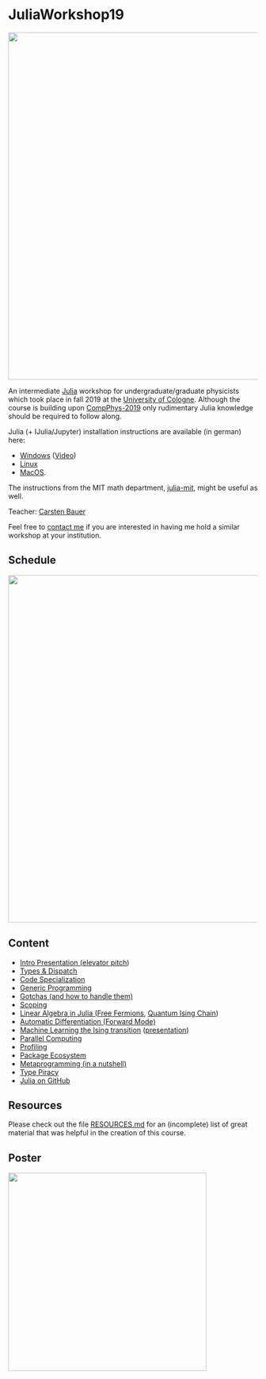 # JuliaWorkshop19

<p align="center">
  <a href="https://github.com/crstnbr/JuliaWorkshop19/raw/master/presentation/julia.pdf"><img width="700" src="https://github.com/crstnbr/JuliaWorkshop19/raw/master/presentation/front-slide.png"></a>
  </p>

An intermediate [Julia](https://julialang.org/) workshop for undergraduate/graduate physicists which took place in fall 2019 at the [University of Cologne](https://www.portal.uni-koeln.de/index.php?id=9441&L=1). Although the course is building upon [CompPhys-2019](https://github.com/trebst/compphys-2019) only rudimentary Julia knowledge should be required to follow along.

Julia (+ IJulia/Jupyter) installation instructions are available (in german) here:

* [Windows](http://www.thp.uni-koeln.de/trebst/Lectures/CompPhys-2019/julia_windows.pdf) ([Video](http://www.thp.uni-koeln.de/trebst/Lectures/CompPhys-2019/julia_windows.mp4))
* [Linux](http://www.thp.uni-koeln.de/trebst/Lectures/CompPhys-2019/julia_linux.pdf)
* [MacOS](http://www.thp.uni-koeln.de/trebst/Lectures/CompPhys-2019/julia_macos.pdf).

The instructions from the MIT math department, [julia-mit](https://github.com/mitmath/julia-mit), might be useful as well.

Teacher: [Carsten Bauer](https://github.com/crstnbr)

Feel free to <a href="http://carstenbauer.eu/#contact">contact me</a> if you are interested in having me hold a similar workshop at your institution.

## Schedule

<img src="https://github.com/crstnbr/JuliaWorkshop19/raw/master/orga/schedule.png" width=700px>

## Content

* [Intro Presentation (elevator pitch](presentation/julia.pdf))
* [Types & Dispatch](1_One/1_types_and_dispatch.ipynb)
* [Code Specialization](1_One/3_specialization.ipynb)
* [Generic Programming](1_One/4_generic_programming.ipynb)
* [Gotchas (and how to handle them)](2_Two/1_gotchas.ipynb)
* [Scoping](2_Two/1_scoping.jl)
* [Linear Algebra in Julia (Free Fermions](2_Two/2_linear_algebra/1_linalg.ipynb), [Quantum Ising Chain](2_Two/2_linear_algebra/2_ed_quantum_ising.ipynb))
* [Automatic Differentiation (Forward Mode)](2_Two/3_machine_learning/2_forward_mode_ad.ipynb)
* [Machine Learning the Ising transition](2_Two/3_machine_learning/4_ml_ising.ipynb) ([presentation](2_Two/3_machine_learning/1_machine_learning_physics.pdf))
* [Parallel Computing](3_Three/1_parallel_computing.ipynb)
* [Profiling](3_Three/2_profiling/profiling.ipynb)
* [Package Ecosystem](3_Three/3_ecosystem/packages.ipynb)
* [Metaprogramming (in a nutshell)](4_Hackathon/metaprogramming_basics.ipynb)
* [Type Piracy](4_Hackathon/type_piracy.ipynb)
* [Julia on GitHub](4_Hackathon/julia_on_github.ipynb)

## Resources

Please check out the file [RESOURCES.md](https://github.com/crstnbr/julia-workshop-2019/blob/master/RESOURCES.md) for an (incomplete) list of great material that was helpful in the creation of this course.

## Poster

<a href="https://github.com/crstnbr/JuliaWorkshop19/raw/master/poster/julia_workshop_poster.pdf"><img src="https://github.com/crstnbr/JuliaWorkshop19/raw/master/poster/julia_workshop_poster.png" width=400px></a>
